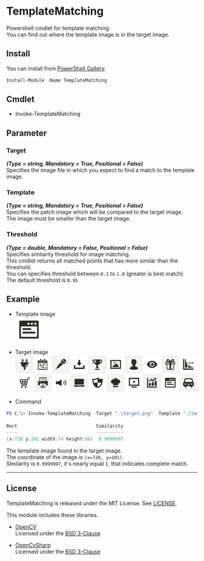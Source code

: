 TemplateMatching
====

Powershell cmdlet for template matching.  
You can find out where the template image is in the target image.

## Install
You can install from [PowerShell Gallery](https://www.powershellgallery.com/packages/TemplateMatching).
```PowerShell
Install-Module -Name TemplateMatching
```

## Cmdlet
* Invoke-TemplateMatching

## Parameter
### Target
**_(Type = string, Mandatory = True, Positional = False)_**  
Specifies the image file in which you expect to find a match to the template image.

### Template
**_(Type = string, Mandatory = True, Positional = False)_**  
Specifies the patch image which will be compared to the target image.  
The image must be smaller than the target image.

### Threshold
**_(Type = double, Mandatory = False, Positional = False)_**  
Specifies similarity threshold for image matching.  
This cmdlet returns all matched points that has more similar than the threshold.  
You can specifies threshold between `0.1` to `1.0` (greater is best match)  
The default threshold is `0.95`

## Example
* Template image  
![Template](/Sample/template.png)

* Target image  
![Template](/Sample/target.png)

* Command
```PowerShell
PS C:\> Invoke-TemplateMatching -Target ".\target.png" -Template ".\template.png"

Rect                             Similarity
----                             ----------
(x:720 y:101 width:74 height:66)  0.9999997
```

The template image found in the target image.  
The coordinate of the image is `(x=720, y=101)`.  
Similarity is `0.9999997`, it's nearly equal `1`. that indicates complete match.

----
## License
TemplateMatching is released under the MIT License. See [LICENSE](/LICENSE).  

This module includes these libraries.  
* [OpenCV](https://opencv.org/)  
Licensed under the [BSD 3-Clause](https://opencv.org/license.html)

* [OpenCvSharp](https://github.com/shimat/opencvsharp)  
Licensed under the [BSD 3-Clause](https://github.com/shimat/opencvsharp/blob/master/LICENSE)